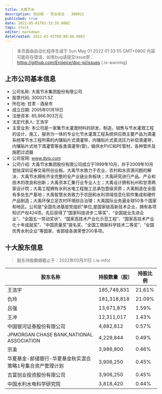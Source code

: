 ```yaml
---
title: 大禹节水
description: 创业板 - 农业综合 - 300021
published: true
date: 2022-05-01T01:33:55.000Z
tags: stock
editor: markdown
dateCreated: 2022-01-01T00:00:00.000Z
---
```


> 本页面由自动化程序生成于 Sun May 01 2022 01:33:55 GMT+0800
> 内容可能存在错误，如有bug请提交issue至：https://github.com/Eroleice/doc-pi/issues
{.is-warning}

## 上市公司基本信息
- 公司名称: 大禹节水集团股份有限公司
- 股票代码: 300021.SZ
- 所在地: 甘肃 - 酒泉市
- 成立日期: 2005年01月19日
- 注册资本: 85,966.903万元
- 法定代表人: 王浩宇
- 主营业务: 本公司是一家集节水灌溉材料的研发，制造，销售与节水灌溉工程的设计，施工，服务为一体的专业化节水灌溉工程系统供应商主要产品为滴灌系统等节水工程所需的内镶贴片式滴灌带，内镶贴片式紊流压力补偿滴灌带，内镶贴片式地下滴灌管等各类滴灌带(管)，输供水PVC和PE管材，各种管件及施肥过滤器
- 公司官网: www.dyjs.com
- 公司介绍: 大禹节水集团股份有限公司成立于1999年10月，并于2009年10月登陆深圳证券交易所创业板。大禹节水致力于农业、农村和水资源问题的解决，大禹节水拥有齐全完整的全产业链业务板块；大禹研究进行产品、产业和技术的改良和创新；大禹资本汇集行业专业人士；大禹设计拥有杭州和甘肃两家设计院；大禹工程拥有水利水电工程施工总承包壹级资质；大禹制造在全国有多处生产基地；大禹智慧水务致力于农田和水利领域信息化软件集成和硬件产品制造；大禹环保立足农村环境综合治理；大禹国际业务遍全球50多个国家和地区。公司是“全国先进基层党组织”单位,是国家级高新技术企业，拥有各项知识产权424项。先后获得了“国家科技进步二等奖”、“全国就业先进企业”、“全国五一劳动奖状”、“国家高技术产业化示范工程”、“国家高技术产业化十年成就奖”、“中国质量奖”提名奖、“全国工商联科学技术二等奖”、“全国优秀水利企业”等国家、省部级各类荣誉200多项。


## 十大股东信息
> 股东持股数据截止于：2022年03月31日
{.is-info}

| 股东名称 | 持股数量（股） | 持股比例 |
| --- | --- | --- |
| 王浩宇 | 185,748,831 | 21.61% |
| 仇玲 | 181,318,818 | 21.09% |
| 吕强 | 13,671,875 | 1.59% |
| 王冲 | 12,311,017 | 1.43% |
| 中国银河证券股份有限公司 | 4,882,812 | 0.57% |
| JPMORGAN CHASE BANK,NATIONAL ASSOCIATION | 4,229,844 | 0.49% |
| 宗渝 | 3,986,800 | 0.46% |
| 华夏基金-邮储银行-华夏基金秋实混合策略1号集合资产管理计划 | 3,906,250 | 0.45% |
| 吉富创业投资股份有限公司 | 3,906,250 | 0.45% |
| 中国水利水电科学研究院 | 3,818,420 | 0.44% |




